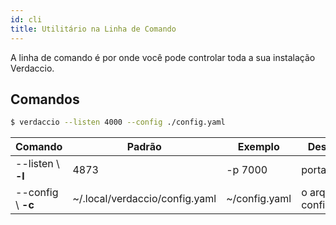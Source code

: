 ```yaml
---
id: cli
title: Utilitário na Linha de Comando
---
```

A linha de comando é por onde você pode controlar toda a sua instalação Verdaccio.

## Comandos

```bash
$ verdaccio --listen 4000 --config ./config.yaml
```

| Comando            | Padrão                         | Exemplo       | Descrição                 |
| ------------------ | ------------------------------ | ------------- | ------------------------- |
| --listen \ **-l** | 4873                           | -p 7000       | porta http                |
| --config \ **-c** | ~/.local/verdaccio/config.yaml | ~/config.yaml | o arquivo de configuração |